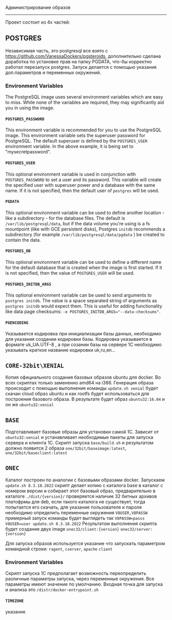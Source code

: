 Администрирование образов
____

Проект состоит из 4х частей:
## POSTGRES

Независимая часть, это postgresql все взято с https://github.com/VanessaDockers/pgsteroids, дополнительно сделана доработка по установке прав на папку PGDATA, что-бы корректно работал перезапуск postgres. Запуск делается с помощью указания доп.параметров и переменных окружений. 

### Environment Variables

The PostgreSQL image uses several environment variables which are easy to miss. While none of the variables are required, they may significantly aid you in using the image.

#### `POSTGRES_PASSWORD`

This environment variable is recommended for you to use the PostgreSQL image. This environment variable sets the superuser password for PostgreSQL. The default superuser is defined by the `POSTGRES_USER` environment variable. In the above example, it is being set to "mysecretpassword".

#### `POSTGRES_USER`

This optional environment variable is used in conjunction with `POSTGRES_PASSWORD` to set a user and its password. This variable will create the specified user with superuser power and a database with the same name. If it is not specified, then the default user of `postgres` will be used.

#### `PGDATA`

This optional environment variable can be used to define another location - like a subdirectory - for the database files. The default is `/var/lib/postgresql/data`, but if the data volume you're using is a fs mountpoint (like with GCE persistent disks), Postgres `initdb` recommends a subdirectory (for example `/var/lib/postgresql/data/pgdata` ) be created to contain the data.

#### `POSTGRES_DB`

This optional environment variable can be used to define a different name for the default database that is created when the image is first started. If it is not specified, then the value of `POSTGRES_USER` will be used.

#### `POSTGRES_INITDB_ARGS`

This optional environment variable can be used to send arguments to `postgres initdb`. The value is a space separated string of arguments as `postgres initdb` would expect them. This is useful for adding functionality like data page checksums: `-e POSTGRES_INITDB_ARGS="--data-checksums"`.

#### `PGENCODING` 
Указывается кодировка при инициализации базы данных, необходимо для указания создании кодировки базы. Кодировка указывается в формате uk_UA.UTF-8 , а при созании базы на сервере 1С необходимо указывать краткое название кодировки uk,ru,en...

## `CORE-32bit\XENIAL`

Копия официального создания базовых образов ubuntu для docker. Во всех скриптах только замененно amd64 на i386. Генерация образа происходит с помощью выполнения команды `update.sh xenial` будет скачан cloud образ ubuntu и как rootfs будет использоваться для построения базового образа. В результате будет образ `ubuntu32:16.04` и он же `ubuntu32:xenial`

## `BASE` 

Подготавливает базовые образы для установки самой 1С. Зависит от `ubuntu32:xenial` и устанавливает необходимые пакеты для запуска сервера и клиента 1С. Скрипт запуска `base/build.sh`  и результатом должно появится 2 образа `one/32bit/baseimage:latest`, `one/32bit/baseclient:latest` 

## `ONEC` 

Каталог построен по аналогии с базовыми образами docker. Запускаем `update.sh 8.3.10.2022` скрипт делает копию с каталога base в каталог с номером версии и собирает этот базовый образ, предварительно в каталоге `./dist/{version}/` проверяется наличие 32 битных архивов платофрмы для deb, если такого каталога не существует, тогда попытается его скачать, для указание пользователя и пароля необходимо определить переменные окружения `V8USER,V8PASSW` примерный запуск команды будет выглядеть так 
`V8PASSW=passs V8USER=user update.sh 8.3.10.2022` 
Результатом выполнения скрипта будет создание двух image `onec32/client:{version}` `onec32/server:{version}` 


Для запуска образов используется указание что запускать параметром командной строки: 
`ragent`, `cserver`, `apache` `client` 


### Environment Variables

Скрипт запуска 1С предполагает возможность переопределить различные параметры запуска, через переменные окружения. Все параметры имеют значение по умолчанию. Входная точка для запуска и анализа это `/distr/docker-entrypoint.sh` 

#### `TIMEZONE`

указание 